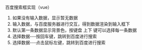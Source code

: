 百度搜索框实现（vue）

1. 如果没有输入数据，显示暂无数据
2. 输入数据，与百度服务器进行交互，得到数据渲染到输入框下
3. 默认第一条数据显示背景色，按键盘 上下 键可以选择每一条数据
4. 选择数据---按回车键，跳转到百度进行搜索
5. 选择数据---点击鼠标左键，跳转到百度进行搜索
